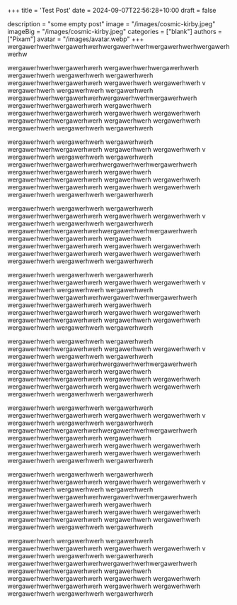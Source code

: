 +++
title = 'Test Post'
date = 2024-09-07T22:56:28+10:00
draft = false

description = "some empty post"
image = "/images/cosmic-kirby.jpeg"
imageBig = "/images/cosmic-kirby.jpeg"
categories = ["blank"]
authors = ["Pixam"]
avatar = "/images/avatar.webp"
+++
wergawerhwerhwergawerhwerhwergawerhwerhwergawerhwerhwergawerhwerhw


wergawerhwerhwergawerhwerh
wergawerhwerhwergawerhwerh
wergawerhwerh
wergawerhwerh
wergawerhwerh
wergawerhwerhwergawerhwerh
wergawerhwerh
wergawerhwerh
v
wergawerhwerh
wergawerhwerh
wergawerhwerh
wergawerhwerhwergawerhwerhwergawerhwerhwergawerhwerh
wergawerhwerhwergawerhwerh
wergawerhwerh
wergawerhwerhwergawerhwerh
wergawerhwerh
wergawerhwerh
wergawerhwerhwergawerhwerh
wergawerhwerh
wergawerhwerh
wergawerhwerh
wergawerhwerh
wergawerhwerh



wergawerhwerh
wergawerhwerh
wergawerhwerh
wergawerhwerhwergawerhwerh
wergawerhwerh
wergawerhwerh
v
wergawerhwerh
wergawerhwerh
wergawerhwerh
wergawerhwerhwergawerhwerhwergawerhwerhwergawerhwerh
wergawerhwerhwergawerhwerh
wergawerhwerh
wergawerhwerhwergawerhwerh
wergawerhwerh
wergawerhwerh
wergawerhwerhwergawerhwerh
wergawerhwerh
wergawerhwerh
wergawerhwerh
wergawerhwerh
wergawerhwerh



wergawerhwerh
wergawerhwerh
wergawerhwerh
wergawerhwerhwergawerhwerh
wergawerhwerh
wergawerhwerh
v
wergawerhwerh
wergawerhwerh
wergawerhwerh
wergawerhwerhwergawerhwerhwergawerhwerhwergawerhwerh
wergawerhwerhwergawerhwerh
wergawerhwerh
wergawerhwerhwergawerhwerh
wergawerhwerh
wergawerhwerh
wergawerhwerhwergawerhwerh
wergawerhwerh
wergawerhwerh
wergawerhwerh
wergawerhwerh
wergawerhwerh



wergawerhwerh
wergawerhwerh
wergawerhwerh
wergawerhwerhwergawerhwerh
wergawerhwerh
wergawerhwerh
v
wergawerhwerh
wergawerhwerh
wergawerhwerh
wergawerhwerhwergawerhwerhwergawerhwerhwergawerhwerh
wergawerhwerhwergawerhwerh
wergawerhwerh
wergawerhwerhwergawerhwerh
wergawerhwerh
wergawerhwerh
wergawerhwerhwergawerhwerh
wergawerhwerh
wergawerhwerh
wergawerhwerh
wergawerhwerh
wergawerhwerh



wergawerhwerh
wergawerhwerh
wergawerhwerh
wergawerhwerhwergawerhwerh
wergawerhwerh
wergawerhwerh
v
wergawerhwerh
wergawerhwerh
wergawerhwerh
wergawerhwerhwergawerhwerhwergawerhwerhwergawerhwerh
wergawerhwerhwergawerhwerh
wergawerhwerh
wergawerhwerhwergawerhwerh
wergawerhwerh
wergawerhwerh
wergawerhwerhwergawerhwerh
wergawerhwerh
wergawerhwerh
wergawerhwerh
wergawerhwerh
wergawerhwerh



wergawerhwerh
wergawerhwerh
wergawerhwerh
wergawerhwerhwergawerhwerh
wergawerhwerh
wergawerhwerh
v
wergawerhwerh
wergawerhwerh
wergawerhwerh
wergawerhwerhwergawerhwerhwergawerhwerhwergawerhwerh
wergawerhwerhwergawerhwerh
wergawerhwerh
wergawerhwerhwergawerhwerh
wergawerhwerh
wergawerhwerh
wergawerhwerhwergawerhwerh
wergawerhwerh
wergawerhwerh
wergawerhwerh
wergawerhwerh
wergawerhwerh



wergawerhwerh
wergawerhwerh
wergawerhwerh
wergawerhwerhwergawerhwerh
wergawerhwerh
wergawerhwerh
v
wergawerhwerh
wergawerhwerh
wergawerhwerh
wergawerhwerhwergawerhwerhwergawerhwerhwergawerhwerh
wergawerhwerhwergawerhwerh
wergawerhwerh
wergawerhwerhwergawerhwerh
wergawerhwerh
wergawerhwerh
wergawerhwerhwergawerhwerh
wergawerhwerh
wergawerhwerh
wergawerhwerh
wergawerhwerh
wergawerhwerh



wergawerhwerh
wergawerhwerh
wergawerhwerh
wergawerhwerhwergawerhwerh
wergawerhwerh
wergawerhwerh
v
wergawerhwerh
wergawerhwerh
wergawerhwerh
wergawerhwerhwergawerhwerhwergawerhwerhwergawerhwerh
wergawerhwerhwergawerhwerh
wergawerhwerh
wergawerhwerhwergawerhwerh
wergawerhwerh
wergawerhwerh
wergawerhwerhwergawerhwerh
wergawerhwerh
wergawerhwerh
wergawerhwerh
wergawerhwerh
wergawerhwerh















